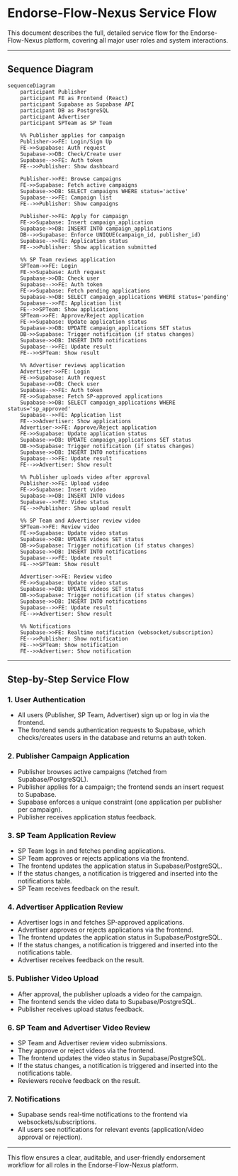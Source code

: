 # Endorse-Flow-Nexus Service Flow

This document describes the full, detailed service flow for the Endorse-Flow-Nexus platform, covering all major user roles and system interactions.

---

## Sequence Diagram

```mermaid
sequenceDiagram
    participant Publisher
    participant FE as Frontend (React)
    participant Supabase as Supabase API
    participant DB as PostgreSQL
    participant Advertiser
    participant SPTeam as SP Team

    %% Publisher applies for campaign
    Publisher->>FE: Login/Sign Up
    FE->>Supabase: Auth request
    Supabase->>DB: Check/Create user
    Supabase-->>FE: Auth token
    FE-->>Publisher: Show dashboard

    Publisher->>FE: Browse campaigns
    FE->>Supabase: Fetch active campaigns
    Supabase->>DB: SELECT campaigns WHERE status='active'
    Supabase-->>FE: Campaign list
    FE-->>Publisher: Show campaigns

    Publisher->>FE: Apply for campaign
    FE->>Supabase: Insert campaign_application
    Supabase->>DB: INSERT INTO campaign_applications
    DB-->>Supabase: Enforce UNIQUE(campaign_id, publisher_id)
    Supabase-->>FE: Application status
    FE-->>Publisher: Show application submitted

    %% SP Team reviews application
    SPTeam->>FE: Login
    FE->>Supabase: Auth request
    Supabase->>DB: Check user
    Supabase-->>FE: Auth token
    FE->>Supabase: Fetch pending applications
    Supabase->>DB: SELECT campaign_applications WHERE status='pending'
    Supabase-->>FE: Application list
    FE-->>SPTeam: Show applications
    SPTeam->>FE: Approve/Reject application
    FE->>Supabase: Update application status
    Supabase->>DB: UPDATE campaign_applications SET status
    DB->>Supabase: Trigger notification (if status changes)
    Supabase->>DB: INSERT INTO notifications
    Supabase-->>FE: Update result
    FE-->>SPTeam: Show result

    %% Advertiser reviews application
    Advertiser->>FE: Login
    FE->>Supabase: Auth request
    Supabase->>DB: Check user
    Supabase-->>FE: Auth token
    FE->>Supabase: Fetch SP-approved applications
    Supabase->>DB: SELECT campaign_applications WHERE status='sp_approved'
    Supabase-->>FE: Application list
    FE-->>Advertiser: Show applications
    Advertiser->>FE: Approve/Reject application
    FE->>Supabase: Update application status
    Supabase->>DB: UPDATE campaign_applications SET status
    DB->>Supabase: Trigger notification (if status changes)
    Supabase->>DB: INSERT INTO notifications
    Supabase-->>FE: Update result
    FE-->>Advertiser: Show result

    %% Publisher uploads video after approval
    Publisher->>FE: Upload video
    FE->>Supabase: Insert video
    Supabase->>DB: INSERT INTO videos
    Supabase-->>FE: Video status
    FE-->>Publisher: Show upload result

    %% SP Team and Advertiser review video
    SPTeam->>FE: Review video
    FE->>Supabase: Update video status
    Supabase->>DB: UPDATE videos SET status
    DB->>Supabase: Trigger notification (if status changes)
    Supabase->>DB: INSERT INTO notifications
    Supabase-->>FE: Update result
    FE-->>SPTeam: Show result

    Advertiser->>FE: Review video
    FE->>Supabase: Update video status
    Supabase->>DB: UPDATE videos SET status
    DB->>Supabase: Trigger notification (if status changes)
    Supabase->>DB: INSERT INTO notifications
    Supabase-->>FE: Update result
    FE-->>Advertiser: Show result

    %% Notifications
    Supabase->>FE: Realtime notification (websocket/subscription)
    FE-->>Publisher: Show notification
    FE-->>SPTeam: Show notification
    FE-->>Advertiser: Show notification
```

---

## Step-by-Step Service Flow

### 1. **User Authentication**
- All users (Publisher, SP Team, Advertiser) sign up or log in via the frontend.
- The frontend sends authentication requests to Supabase, which checks/creates users in the database and returns an auth token.

### 2. **Publisher Campaign Application**
- Publisher browses active campaigns (fetched from Supabase/PostgreSQL).
- Publisher applies for a campaign; the frontend sends an insert request to Supabase.
- Supabase enforces a unique constraint (one application per publisher per campaign).
- Publisher receives application status feedback.

### 3. **SP Team Application Review**
- SP Team logs in and fetches pending applications.
- SP Team approves or rejects applications via the frontend.
- The frontend updates the application status in Supabase/PostgreSQL.
- If the status changes, a notification is triggered and inserted into the notifications table.
- SP Team receives feedback on the result.

### 4. **Advertiser Application Review**
- Advertiser logs in and fetches SP-approved applications.
- Advertiser approves or rejects applications via the frontend.
- The frontend updates the application status in Supabase/PostgreSQL.
- If the status changes, a notification is triggered and inserted into the notifications table.
- Advertiser receives feedback on the result.

### 5. **Publisher Video Upload**
- After approval, the publisher uploads a video for the campaign.
- The frontend sends the video data to Supabase/PostgreSQL.
- Publisher receives upload status feedback.

### 6. **SP Team and Advertiser Video Review**
- SP Team and Advertiser review video submissions.
- They approve or reject videos via the frontend.
- The frontend updates the video status in Supabase/PostgreSQL.
- If the status changes, a notification is triggered and inserted into the notifications table.
- Reviewers receive feedback on the result.

### 7. **Notifications**
- Supabase sends real-time notifications to the frontend via websockets/subscriptions.
- All users see notifications for relevant events (application/video approval or rejection).

---

This flow ensures a clear, auditable, and user-friendly endorsement workflow for all roles in the Endorse-Flow-Nexus platform. 
